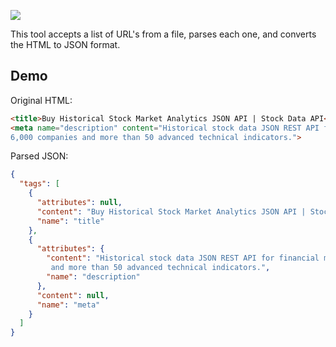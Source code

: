 ![](http://i.imgur.com/LFYhXal.png)

This tool accepts a list of URL's from a file, parses each one, and converts the HTML to JSON format.

## Demo

Original HTML:
```html
<title>Buy Historical Stock Market Analytics JSON API | Stock Data API</title>
<meta name="description" content="Historical stock data JSON REST API for financial market data. Includes over
6,000 companies and more than 50 advanced technical indicators.">
```

Parsed JSON:
```json
{
  "tags": [
    {
      "attributes": null,
      "content": "Buy Historical Stock Market Analytics JSON API | Stock Data API",
      "name": "title"
    },
    {
      "attributes": {
        "content": "Historical stock data JSON REST API for financial market data. Includes over 6,000 companies
         and more than 50 advanced technical indicators.",
        "name": "description"
      },
      "content": null,
      "name": "meta"
    }
  ]
}
```